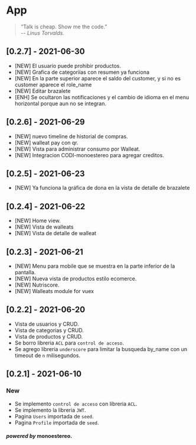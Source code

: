 # App

>“Talk is cheap. Show me the code.”\
> -- <cite>Linus Torvalds.</cite>

## [0.2.7] - 2021-06-30
- [NEW] El usuario puede prohibir productos.
- [NEW] Grafica de categoriías con resumen ya funciona
- [NEW] En la parte superior aparece el saldo del customer, y si no es customer aparece el role_name
- [NEW] Editar brazalete
- [ENH] Se ocultaron las notificaciones y el cambio de idioma en el menu horizontal porque aun no se integran.

## [0.2.6] - 2021-06-29
- [NEW] nuevo timeline de historial de compras.
- [NEW] walleat pay con qr.
- [NEW] Vista para administrar consumo por Walleat.
- [NEW] Integracion CODI-monoestereo para agregar creditos.

## [0.2.5] - 2021-06-23
- [NEW] Ya funciona la gráfica de dona en la vista de detalle de brazalete

## [0.2.4] - 2021-06-22
- [NEW] Home view.
- [NEW] Vista de walleats
- [NEW] Vista de detalle de walleat

## [0.2.3] - 2021-06-21
- [NEW] Menu para mobile que se muestra en la parte inferior de la pantalla.
- [NEW] Nueva vista de productos estilo ecomerce.
- [NEW] Nutriscore.
- [NEW] Walleats module for vuex

## [0.2.2] - 2021-06-20
- Vista de usuarios y CRUD.
- Vista de categorias y CRUD.
- Vista de productos y CRUD.
- Se borro libreria `ACL` para `control de acceso`.
- Se agrego libreria `underscore` para limitar la busqueda by_name con un timeout de `n` milisegundos.

## [0.2.1] - 2021-06-10
### New
- Se implemento `control de acceso` con libreria `ACL`.
- Se implemento la libreria `JWT`.
- Pagina `Users` importada de `seed`.
- Pagina `Profile` importada de `seed`.

#### _powered by_ monoestereo.